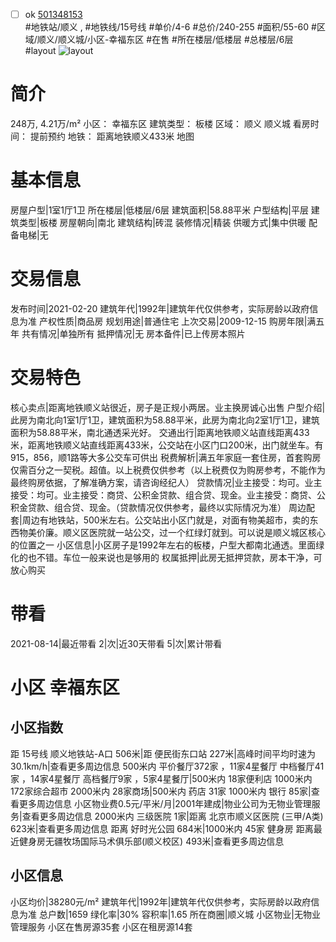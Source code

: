 - [ ] ok [501348153](https://bj.5i5j.com/ershoufang/501348153.html)  
 #地铁站/顺义 ,  #地铁线/15号线
#单价/4-6 #总价/240-255 #面积/55-60   #区域/顺义/顺义城/小区-幸福东区 #在售 #所在楼层/低楼层 #总楼层/6层 #layout 
![layout](http://image2a.5i5j.com/bdir/layout/226bf5bf11c8423b86c23ce45b464337.jpg_P5.jpg) 
# 简介 
 248万,  4.21万/m² 
小区： 幸福东区
建筑类型： 板楼
区域： 顺义 顺义城
看房时间： 提前预约
地铁： 距离地铁顺义433米 地图
# 基本信息 
 房屋户型|1室1厅1卫
所在楼层|低楼层/6层
建筑面积|58.88平米
户型结构|平层
建筑类型|板楼
房屋朝向|南北
建筑结构|砖混
装修情况|精装
供暖方式|集中供暖
配备电梯|无
# 交易信息 
 发布时间|2021-02-20
建筑年代|1992年|建筑年代仅供参考，实际房龄以政府信息为准
产权性质|商品房
规划用途|普通住宅
上次交易|2009-12-15
购房年限|满五年
共有情况|单独所有
抵押情况|无
房本备件|已上传房本照片
# 交易特色 
 核心卖点|距离地铁顺义站很近，房子是正规小两居。业主换房诚心出售
户型介绍|此房为南北向1室1厅1卫，建筑面积为58.88平米，此房为南北向2室1厅1卫，建筑面积为58.88平米，南北通透采光好。
交通出行|距离地铁顺义站直线距离433米，距离地铁顺义站直线距离433米，公交站在小区门口200米，出门就坐车。有915，856，顺1路等大多公交车可供出
税费解析|满五年家庭一套住房，首套购房仅需百分之一契税。超值。以上税费仅供参考（以上税费仅为购房参考，不能作为最终购房依据，了解准确方案，请咨询经纪人）
贷款情况|业主接受：均可。业主接受：均可。业主接受：商贷、公积金贷款、组合贷、现金。业主接受：商贷、公积金贷款、组合贷、现金。（贷款情况仅供参考，最终以实际情况为准）
周边配套|周边有地铁站，500米左右。公交站出小区门就是，对面有物美超市，卖的东西物美价廉。顺义区医院就一站公交，过一个红绿灯就到。可以说是顺义城区核心的位置之一
小区信息|小区房子是1992年左右的板楼，户型大都南北通透。里面绿化的也不错。车位一般来说也是够用的
权属抵押|此房无抵押贷款，房本干净，可放心购买
# 带看 
 2021-08-14|最近带看	 2|次|近30天带看	 5|次|累计带看
# 小区 幸福东区
## 小区指数 
 距 15号线 顺义地铁站-A口 506米|距 便民街东口站 227米|高峰时间平均时速为30.1km/h|查看更多周边信息
500米内 平价餐厅372家 ，11家4星餐厅
中档餐厅41家 ，14家4星餐厅
高档餐厅9家 ，5家4星餐厅|500米内 18家便利店
1000米内 172家综合超市
2000米内 28家商场|500米内 药店 31家
1000米内 银行 85家|查看更多周边信息
小区物业费0.5元/平米/月|2001年建成|物业公司为无物业管理服务|查看更多周边信息
2000米内 三级医院 1家|距离 北京市顺义区医院 (三甲/A类) 623米|查看更多周边信息
距离 好时光公园 684米|1000米内 45家 健身房
距离最近健身房无疆牧场国际马术俱乐部(顺义校区) 493米|查看更多周边信息
## 小区信息 
 小区均价|38280元/m²
建筑年代|1992年|建筑年代仅供参考，实际房龄以政府信息为准
总户数|1659
绿化率|30%
容积率|1.65
所在商圈|顺义城
小区物业|无物业管理服务
小区在售房源35套
小区在租房源14套
